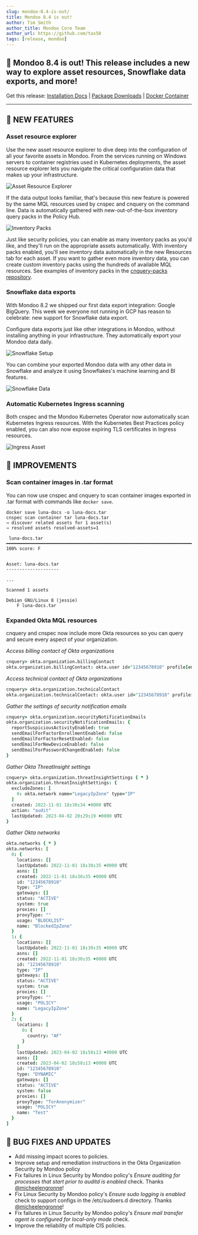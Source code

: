 ```yaml
---
slug: mondoo-8.4-is-out/
title: Mondoo 8.4 is out!
author: Tim Smith
author_title: Mondoo Core Team
author_url: https://github.com/tas50
tags: [release, mondoo]
---
```


## 🥳 Mondoo 8.4 is out! This release includes a new way to explore asset resources, Snowflake data exports, and more!

Get this release: [Installation Docs](/cnspec/) | [Package Downloads](https://releases.mondoo.com/cnspec/) | [Docker Container](https://hub.docker.com/r/mondoo/cnspec)

---

## 🎉 NEW FEATURES

### Asset resource explorer

Use the new asset resource explorer to dive deep into the configuration of all your favorite assets in Mondoo. From the services running on Windows servers to container registries used in Kubernetes deployments, the asset resource explorer lets you navigate the critical configuration data that makes up your infrastructure.

![Asset Resource Explorer](/img/releases/2023-04-04-mondoo-8.4-is-out/asset_explorer.png)

If the data output looks familiar, that's because this new feature is powered by the same MQL resources used by cnspec and cnquery on the command line. Data is automatically gathered with new-out-of-the-box inventory query packs in the Policy Hub.

![Inventory Packs](/img/releases/2023-04-04-mondoo-8.4-is-out/query_packs.png)

Just like security policies, you can enable as many inventory packs as you'd like, and they'll run on the appropriate assets automatically. With inventory packs enabled, you'll see inventory data automatically in the new Resources tab for each asset. If you want to gather even more inventory data, you can create custom inventory packs using the hundreds of available MQL resources. See examples of inventory packs in the [cnquery-packs repository](https://github.com/mondoohq/cnquery-packs).

### Snowflake data exports

With Mondoo 8.2 we shipped our first data export integration: Google BigQuery. This week we everyone not running in GCP has reason to celebrate: new support for Snowflake data export.

Configure data exports just like other integrations in Mondoo, without installing anything in your infrastructure. They automatically export your Mondoo data daily.

![Snowflake Setup](/img/releases/2023-04-04-mondoo-8.4-is-out/snowflake_setup.png)

You can combine your exported Mondoo data with any other data in Snowflake and analyze it using Snowflakes's machine learning and BI features.

![Snowflake Data](/img/releases/2023-04-04-mondoo-8.4-is-out/snowflake_data.png)

### Automatic Kubernetes Ingress scanning

Both cnspec and the Mondoo Kubernetes Operator now automatically scan Kubernetes Ingress resources. With the Kubernetes Best Practices policy enabled, you can also now expose expiring TLS certificates in Ingress resources.

![Ingress Asset](/img/releases/2023-04-04-mondoo-8.4-is-out/ingress_asset.png)

## 🧹 IMPROVEMENTS

### Scan container images in .tar format

You can now use cnspec and cnquery to scan container images exported in .tar format with commands like `docker save`.

```text
docker save luna-docs -o luna-docs.tar
cnspec scan container tar luna-docs.tar
→ discover related assets for 1 asset(s)
→ resolved assets resolved-assets=1

 luna-docs.tar ━━━━━━━━━━━━━━━━━━━━━━━━━━━━━━━━━━━━━━━━━━━━━━━━━━━━━━━━━━━━━━━━━━━━━━━━━━━━━━━━━━━━━━━━━━━━━━━━━━━━━━━━━━━━━━━━━━━━━ 100% score: F


Asset: luna-docs.tar
--------------------

...

Scanned 1 assets

Debian GNU/Linux 8 (jessie)
    F luna-docs.tar
```

### Expanded Okta MQL resources

cnquery and cnspec now include more Okta resources so you can query and secure every aspect of your organization.

_Access billing contact of Okta organizations_

```coffee
cnquery> okta.organization.billingContact
okta.organization.billingContact: okta.user id="12345678910" profile[email]="chris@example.com"
```

_Access technical contact of Okta organizations_

```coffee
cnquery> okta.organization.technicalContact
okta.organization.technicalContact: okta.user id="12345678910" profile[email]="chris@example.com"
```

_Gather the settings of security notification emails_

```coffee
cnquery> okta.organization.securityNotificationEmails
okta.organization.securityNotificationEmails: {
  reportSuspiciousActivityEnabled: true
  sendEmailForFactorEnrollmentEnabled: false
  sendEmailForFactorResetEnabled: false
  sendEmailForNewDeviceEnabled: false
  sendEmailForPasswordChangedEnabled: false
}
```

_Gather Okta ThreatInsight settings_

```coffee
cnquery> okta.organization.threatInsightSettings { * }
okta.organization.threatInsightSettings: {
  excludeZones: [
    0: okta.network name="LegacyIpZone" type="IP"
  ]
  created: 2022-11-01 18:30:34 +0000 UTC
  action: "audit"
  lastUpdated: 2023-04-02 20:29:19 +0000 UTC
}
```

_Gather Okta networks_

```coffee
okta.networks { * }
okta.networks: [
  0: {
    locations: []
    lastUpdated: 2022-11-01 18:30:35 +0000 UTC
    asns: []
    created: 2022-11-01 18:30:35 +0000 UTC
    id: "12345678910"
    type: "IP"
    gateways: []
    status: "ACTIVE"
    system: true
    proxies: []
    proxyType: ""
    usage: "BLOCKLIST"
    name: "BlockedIpZone"
  }
  1: {
    locations: []
    lastUpdated: 2022-11-01 18:30:35 +0000 UTC
    asns: []
    created: 2022-11-01 18:30:35 +0000 UTC
    id: "12345678910"
    type: "IP"
    gateways: []
    status: "ACTIVE"
    system: true
    proxies: []
    proxyType: ""
    usage: "POLICY"
    name: "LegacyIpZone"
  }
  2: {
    locations: [
      0: {
        country: "AF"
      }
    ]
    lastUpdated: 2023-04-02 18:58:13 +0000 UTC
    asns: []
    created: 2023-04-02 18:58:13 +0000 UTC
    id: "12345678910"
    type: "DYNAMIC"
    gateways: []
    status: "ACTIVE"
    system: false
    proxies: []
    proxyType: "TorAnonymizer"
    usage: "POLICY"
    name: "Test"
  }
]
```

## 🐛 BUG FIXES AND UPDATES

- Add missing impact scores to policies.
- Improve setup and remediation instructions in the Okta Organization Security by Mondoo policy
- Fix failures in Linux Security by Mondoo policy's _Ensure auditing for processes that start prior to auditd is enabled_ check. Thanks [@micheelengronne](https://github.com/micheelengronne)!
- Fix Linux Security by Mondoo policy's _Ensure sudo logging is enabled_ check to support configs in the /etc/sudoers.d directory. Thanks [@micheelengronne](https://github.com/micheelengronne)!
- Fix failures in Linux Security by Mondoo policy's _Ensure mail transfer agent is configured for local-only mode_ check.
- Improve the reliability of multiple CIS policies.
